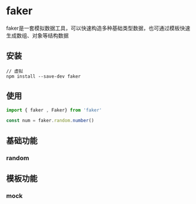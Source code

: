 # faker
faker是一套模拟数据工具，可以快速构造多种基础类型数据，也可通过模板快速生成数组、对象等结构数据

## 安装

``` shell
// 虚拟
npm install --save-dev faker
```

## 使用
``` js
import { faker , Faker} from 'faker'

const num = faker.random.number()

```


## 基础功能

### random




## 模板功能

### mock
